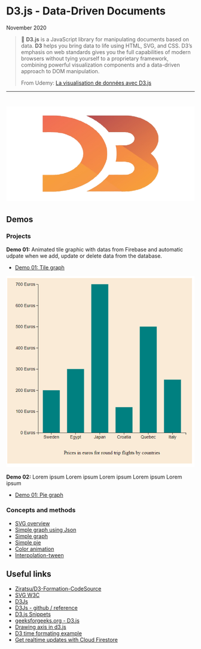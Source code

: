 # D3.js - Data-Driven Documents

November 2020

> 🔨  **D3.js** is a JavaScript library for manipulating documents based on data. **D3** helps you bring data to life using HTML, SVG, and CSS. D3’s emphasis on web standards gives you the full capabilities of modern browsers without tying yourself to a proprietary framework, combining powerful visualization components and a data-driven approach to DOM manipulation.
>
> From Udemy: [La visualisation de données avec D3.js](https://www.udemy.com/course/la-visualisation-de-donnees-avec-d3/learn/)

* * *

<h1 align="center">
    <img src="_readme-img/d3-logo.png">
</h1>

## Demos

### Projects

**Demo 01:** Animated tile graphic with datas from Firebase and automatic udpate when we add, update
or delete data from the database.

- [Demo 01: Tile graph](https://raigyo.github.io/d3js-overview/demo-01-graph-tile.html)

![graph-tile-01](_readme-img/graph-tile-01.png)

**Demo 02:** Lorem ipsum Lorem ipsum Lorem ipsum Lorem ipsum Lorem ipsum

- [Demo 01: Pie graph](https://raigyo.github.io/d3js-overview/demo-02-graph-pie.html)

### Concepts and methods

- [SVG overview](https://raigyo.github.io/d3js-overview/assets/html/svg.html)
- [Simple graph using Json](https://raigyo.github.io/d3js-overview/assets/html/graph-tile-json.html)
- [Simple graph](https://raigyo.github.io/d3js-overview/assets/html/concepts-methods-axes.html)
- [Simple pie](https://raigyo.github.io/d3js-overview/assets/html/concept-methods-pie.html)
- [Color animation](https://raigyo.github.io/d3js-overview/assets/html/mouse-color-animation.html)
- [Interpolation-tween](https://raigyo.github.io/d3js-overview/assets/html/interpolation-tween.html)

## Useful links

- [Ziratsu/D3-Formation-CodeSource](https://github.com/Ziratsu/D3-Formation-CodeSource)
- [SVG W3C](https://www.w3.org/TR/SVG2/shapes.html)
- [D3Js](https://d3js.org/)
- [D3Js - github / reference](https://github.com/d3/d3)
- [D3.js Snippets](https://marketplace.visualstudio.com/items?itemName=hridoy.d3-js-snippets)
- [geeksforgeeks.org - D3.js](https://www.geeksforgeeks.org/tag/d3-js/)
- [Drawing axis in d3.js](https://www.d3-graph-gallery.com/graph/custom_axis.html)
- [D3 time formating example](https://bl.ocks.org/zanarmstrong/ca0adb7e426c12c06a95)
- [Get realtime updates with Cloud Firestore](https://firebase.google.com/docs/firestore/query-data/listen)